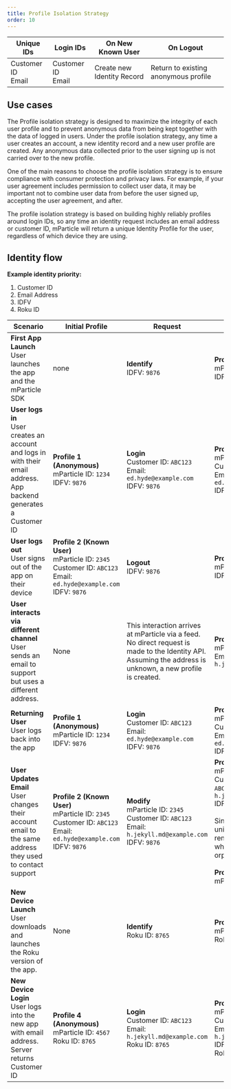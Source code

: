 ```yaml
---
title: Profile Isolation Strategy
order: 10
---
```



| **Unique IDs** | **Login IDs** | **On New Known User** | **On Logout** |
| --- | --- | --- | --- |
|Customer ID<br>Email | Customer ID<br>Email | Create new Identity Record | Return to existing anonymous profile |

## Use cases

The Profile isolation strategy is designed to maximize the integrity of each user profile and to prevent anonymous data from being kept together with the data of logged in users. Under the profile isolation strategy, any time a user creates an account, a new identity record and a new user profile are created. Any anonymous data collected prior to the user signing up is not carried over to the new profile.

One of the main reasons to choose the profile isolation strategy is to ensure compliance with consumer protection and privacy laws. For example, if your user agreement includes permission to collect user data, it may be important not to combine user data from before the user signed up, accepting the user agreement, and after.

The profile isolation strategy is based on building highly reliably profiles around login IDs, so any time an identity request includes an email address or customer ID, mParticle will return a unique Identity Profile for the user, regardless of which device they are using.

## Identity flow

**Example identity priority:**

1. Customer ID
2. Email Address
3. IDFV
4. Roku ID

| **Scenario** | **Initial Profile** | **Request** | **New Profile** |
| --- | --- | --- | --- |
| **First App Launch**<br> User launches the app and the mParticle SDK | none | **Identify**<br> IDFV: `9876` | **Profile 1 (Anonymous)**<br>mParticle ID: `1234`<br>IDFV: `9876` |
| **User logs in** <br>User creates an account and logs in with their email address. App backend generates a Customer ID | **Profile 1 (Anonymous)**<br>mParticle ID: `1234`<br>IDFV: `9876` | **Login**<br> Customer ID: `ABC123`<br>Email: `ed.hyde@example.com`<br>IDFV: `9876` | **Profile 2 (Known User)**<br>mParticle ID: `2345`<br>Customer ID: `ABC123`<br>Email: `ed.hyde@example.com`<br>IDFV: `9876` |
| **User logs out**<br> User signs out of the app on their device | **Profile 2 (Known User)**<br>mParticle ID: `2345`<br>Customer ID: `ABC123`<br>Email: `ed.hyde@example.com`<br>IDFV: `9876`  | **Logout**<br> IDFV: `9876` | **Profile 1 (Anonymous)**<br>mParticle ID: `1234`<br>IDFV: `9876` |
| **User interacts via different channel**<br> User sends an email to support but uses a different address. | None | This interaction arrives at mParticle via a feed. No direct request is made to the Identity API. Assuming the address is unknown, a new profile is created. | **Profile 3 (Known User)**<br>mParticle ID: `3456`<br>Email: `h.jekyll.md@example.com` |
| **Returning User**<br>User logs back into the app | **Profile 1 (Anonymous)**<br>mParticle ID: `1234`<br>IDFV: `9876` | **Login**<br>Customer ID: `ABC123`<br>Email: `ed.hyde@example.com`<br>IDFV: `9876` | **Profile 2 (Known User)**<br>mParticle ID: `2345`<br>Customer ID: `ABC123`<br>Email: `ed.hyde@example.com`<br>IDFV: `9876` |
| **User Updates Email**<br>User changes their account email to the same address they used to contact support | **Profile 2 (Known User)**<br>mParticle ID: `2345`<br>Customer ID: `ABC123`<br>Email: `ed.hyde@example.com`<br>IDFV: `9876` | **Modify**<br>mParticle ID: `2345`<br>Customer ID: `ABC123`<br>Email: `h.jekyll.md@example.com`<br>IDFV: `9876` | **Profile 2 (Known User)**<br>mParticle ID: `2345`<br>Customer ID: `ABC123`Email: `h.jekyll.md@example.com`<br>IDFV: `9876`<br><br> Since email must be unique, the email is removed from Profile 3, which is now an orphaned.<br><br>**Profile 3 (Anonymous)**<br>mParticle ID: `3456` |
| **New Device Launch**<br> User downloads and launches the Roku version of the app. | None | **Identify**<br> Roku ID: `8765` | **Profile 4 (Anonymous)**<br>mParticle ID: `4567`<br>Roku ID: `8765` |
| **New Device Login**<br> User logs into the new app with email address. Server returns Customer ID | **Profile 4 (Anonymous)**<br>mParticle ID: `4567`<br>Roku ID: `8765` | **Login**<br>Customer ID: `ABC123`<br>Email: `h.jekyll.md@example.com`<br>Roku ID: `8765` | **Profile 2 (Known User)**<br>mParticle ID: `2345`<br>Customer ID: `ABC123`<br>Email: `h.jekyll.md@example.com`<br>IDFV: `9876`<br>Roku ID: `8765` |
